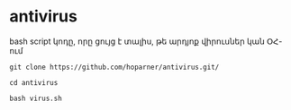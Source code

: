 # antivirus

bash script կոդը, որը ցույց է տալիս, թե արդյոք վիրուսներ կան ՕՀ-ում

`git clone https://github.com/hoparner/antivirus.git/`

`cd antivirus`

`bash virus.sh`
